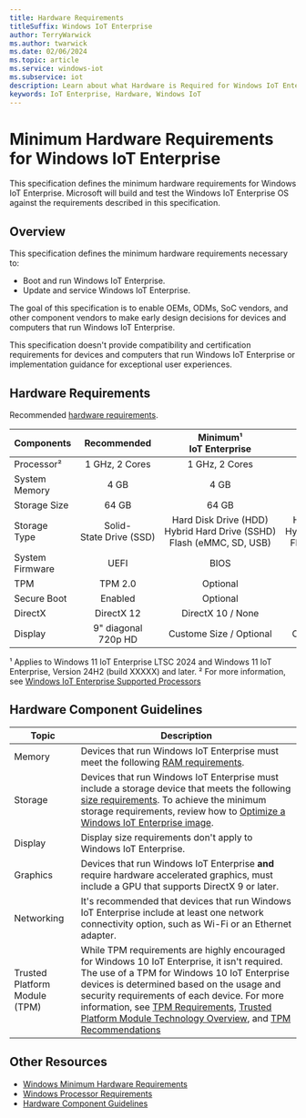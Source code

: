 ```yaml
---
title: Hardware Requirements
titleSuffix: Windows IoT Enterprise
author: TerryWarwick
ms.author: twarwick
ms.date: 02/06/2024
ms.topic: article
ms.service: windows-iot
ms.subservice: iot
description: Learn about what Hardware is Required for Windows IoT Enterprise.
keywords: IoT Enterprise, Hardware, Windows IoT
---
```


# Minimum Hardware Requirements for Windows IoT Enterprise

This specification defines the minimum hardware requirements for Windows IoT Enterprise. Microsoft will build and test the Windows IoT Enterprise OS against the requirements described in this specification.

## Overview

This specification defines the minimum hardware requirements necessary to:

* Boot and run Windows IoT Enterprise.
* Update and service Windows IoT Enterprise.

The goal of this specification is to enable OEMs, ODMs, SoC vendors, and other component vendors to make early design decisions for devices and computers that run Windows IoT Enterprise.

This specification doesn't provide compatibility and certification requirements for devices and computers that run Windows IoT Enterprise or implementation guidance for exceptional user experiences.

## Hardware Requirements

Recommended [hardware requirements](/windows-hardware/design/minimum/minimum-hardware-requirements-overview).

| Components        | Recommended               | Minimum¹</br>IoT&nbsp;Enterprise | Minimum¹</br>IoT&nbsp;Enterprise&nbsp;LTSC |
| ----------------- |:-------------------------:|:-------------------------------:|:-----------------------------------------:|
| Processor²         | 1&nbsp;GHz,&nbsp;2 Cores  | 1&nbsp;GHz,&nbsp;2&nbsp;Cores   | 1&nbsp;GHz,&nbsp;2&nbsp;Cores             |
| System Memory     |  4 GB                     |  4 GB                           |  2 GB                                     |
| Storage Size      | 64 GB                     | 64 GB                           | 16 GB                                     |
| Storage Type      | Solid-State&nbsp;Drive&nbsp;(SSD)   | Hard&nbsp;Disk&nbsp;Drive&nbsp;(HDD)</br> Hybrid&nbsp;Hard&nbsp;Drive&nbsp;(SSHD) </br> Flash&nbsp;(eMMC,&nbsp;SD,&nbsp;USB)  |  Hard&nbsp;Disk&nbsp;Drive&nbsp;(HDD)</br> Hybrid&nbsp;Hard&nbsp;Drive&nbsp;(SSHD) </br> Flash&nbsp;(eMMC,&nbsp;SD,&nbsp;USB)  |
| System Firmware   | UEFI                      | BIOS                            | BIOS                                      |
| TPM               | TPM 2.0                   | Optional                        | Optional                                  |
| Secure Boot       | Enabled                   | Optional                        | Optional                                  |
| DirectX           | DirectX 12                | DirectX 10 / None               | DirectX 10 / None                         |
| Display           | 9" diagonal</br>720p HD   | Custome Size / Optional         | Custom Size / Optional                    |

¹ Applies to Windows 11 IoT Enterprise LTSC 2024 and Windows 11 IoT Enterprise, Version 24H2 (build XXXXX) and later.
² For more information, see [Windows IoT Enterprise Supported Processors](Processor_Requirements.md)

## Hardware Component Guidelines

| Topic | Description |
| ----- | ----------- |
| Memory | Devices that run Windows IoT Enterprise must meet the following [RAM requirements](/windows-hardware/design/minimum/minimum-hardware-requirements-overview#32-memory). |
| Storage | Devices that run Windows IoT Enterprise must include a storage device that meets the following [size requirements](/windows-hardware/design/minimum/minimum-hardware-requirements-overview#331-storage-device-size).  To achieve the minimum storage requirements, review how to [Optimize a Windows IoT Enterprise image](../Optimize/overview.md). |
| Display | Display size requirements don't apply to Windows IoT Enterprise. |
| Graphics | Devices that run Windows IoT Enterprise **and** require hardware accelerated graphics, must include a GPU that supports DirectX 9 or later. |
| Networking | It's recommended that devices that run Windows IoT Enterprise include at least one network connectivity option, such as Wi-Fi or an Ethernet adapter. |
| Trusted Platform Module (TPM) | While TPM requirements are highly encouraged for Windows 10 IoT Enterprise, it isn't required. The use of a TPM for Windows 10 IoT Enterprise devices is determined based on the usage and security requirements of each device.  For more information, see [TPM Requirements](/windows-hardware/design/minimum/minimum-hardware-requirements-overview#37-trusted-platform-module-tpm), [Trusted Platform Module Technology Overview](/windows/security/information-protection/tpm/trusted-platform-module-overview), and [TPM Recommendations](/windows/security/information-protection/tpm/tpm-recommendations) |

## Other Resources

* [Windows Minimum Hardware Requirements](/windows-hardware/design/minimum/minimum-hardware-requirements-overview)
* [Windows Processor Requirements](/windows-hardware/design/minimum/windows-processor-requirements)
* [Hardware Component Guidelines](/windows-hardware/design/component-guidelines/components)
